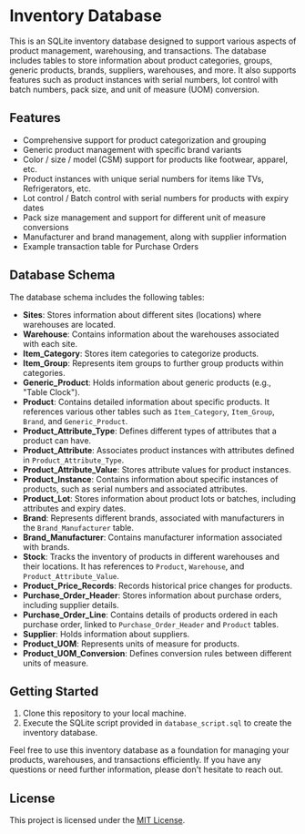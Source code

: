 # Inventory Database

This is an SQLite inventory database designed to support various aspects of product management, warehousing, and transactions. The database includes tables to store information about product categories, groups, generic products, brands, suppliers, warehouses, and more. It also supports features such as product instances with serial numbers, lot control with batch numbers, pack size, and unit of measure (UOM) conversion.

## Features

- Comprehensive support for product categorization and grouping
- Generic product management with specific brand variants
- Color / size / model (CSM) support for products like footwear, apparel, etc.
- Product instances with unique serial numbers for items like TVs, Refrigerators, etc.
- Lot control / Batch control with serial numbers for products with expiry dates
- Pack size management and support for different unit of measure conversions
- Manufacturer and brand management, along with supplier information
- Example transaction table for Purchase Orders

## Database Schema

The database schema includes the following tables:

- **Sites**: Stores information about different sites (locations) where warehouses are located.
- **Warehouse**: Contains information about the warehouses associated with each site.
- **Item_Category**: Stores item categories to categorize products.
- **Item_Group**: Represents item groups to further group products within categories.
- **Generic_Product**: Holds information about generic products (e.g., "Table Clock").
- **Product**: Contains detailed information about specific products. It references various other tables such as `Item_Category`, `Item_Group`, `Brand`, and `Generic_Product`.
- **Product_Attribute_Type**: Defines different types of attributes that a product can have.
- **Product_Attribute**: Associates product instances with attributes defined in `Product_Attribute_Type`.
- **Product_Attribute_Value**: Stores attribute values for product instances.
- **Product_Instance**: Contains information about specific instances of products, such as serial numbers and associated attributes.
- **Product_Lot**: Stores information about product lots or batches, including attributes and expiry dates.
- **Brand**: Represents different brands, associated with manufacturers in the `Brand_Manufacturer` table.
- **Brand_Manufacturer**: Contains manufacturer information associated with brands.
- **Stock**: Tracks the inventory of products in different warehouses and their locations. It has references to `Product`, `Warehouse`, and `Product_Attribute_Value`.
- **Product_Price_Records**: Records historical price changes for products.
- **Purchase_Order_Header**: Stores information about purchase orders, including supplier details.
- **Purchase_Order_Line**: Contains details of products ordered in each purchase order, linked to `Purchase_Order_Header` and `Product` tables.
- **Supplier**: Holds information about suppliers.
- **Product_UOM**: Represents units of measure for products.
- **Product_UOM_Conversion**: Defines conversion rules between different units of measure.

## Getting Started

1. Clone this repository to your local machine.
2. Execute the SQLite script provided in `database_script.sql` to create the inventory database.

Feel free to use this inventory database as a foundation for managing your products, warehouses, and transactions efficiently. If you have any questions or need further information, please don't hesitate to reach out.

## License

This project is licensed under the [MIT License](LICENSE).
